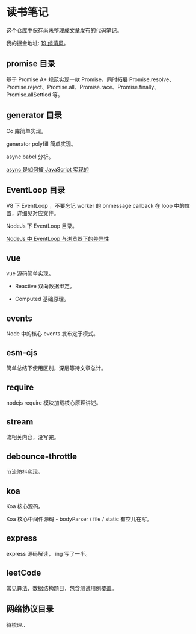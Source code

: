 # 读书笔记

这个仓库中保存尚未整理成文章发布的代码笔记。

我的掘金地址: [19 组清风](https://juejin.cn/user/307518987049112)。

## promise 目录

基于 Promise A+ 规范实现一款 Promise，同时拓展 Promise.resolve、Promise.reject、Promise.all、Promise.race、Promise.finally、Promise.allSettled 等。

## generator 目录

Co 库简单实现。

generator polyfill 简单实现。

async babel 分析。

[async 是如何被 JavaScript 实现的](https://juejin.cn/post/7069317318332907550)

## EventLoop 目录

V8 下 EventLoop ，不要忘记 worker 的 onmessage callback 在 loop 中的位置，详细见对应文件。

NodeJs 下 EventLoop 目录。

[NodeJs 中 EventLoop 与浏览器下的差异性](https://juejin.cn/post/7077122129107353636)

## vue

vue 源码简单实现。

- Reactive 双向数据绑定。

* Computed 基础原理。

## events

Node 中的核心 events 发布定于模式。

## esm-cjs

简单总结下使用区别，深层等待文章总计。

## require

nodejs require 模块加载核心原理讲述。

## stream

流相关内容，没写完。

## debounce-throttle

节流防抖实现。

## koa

Koa 核心源码。

Koa 核心中间件源码 - bodyParser / file / static 有空儿在写。

## express

express 源码解读， ing 写了一半。

## leetCode

常见算法、数据结构题目，包含测试用例覆盖。

## 网络协议目录

待梳理..
